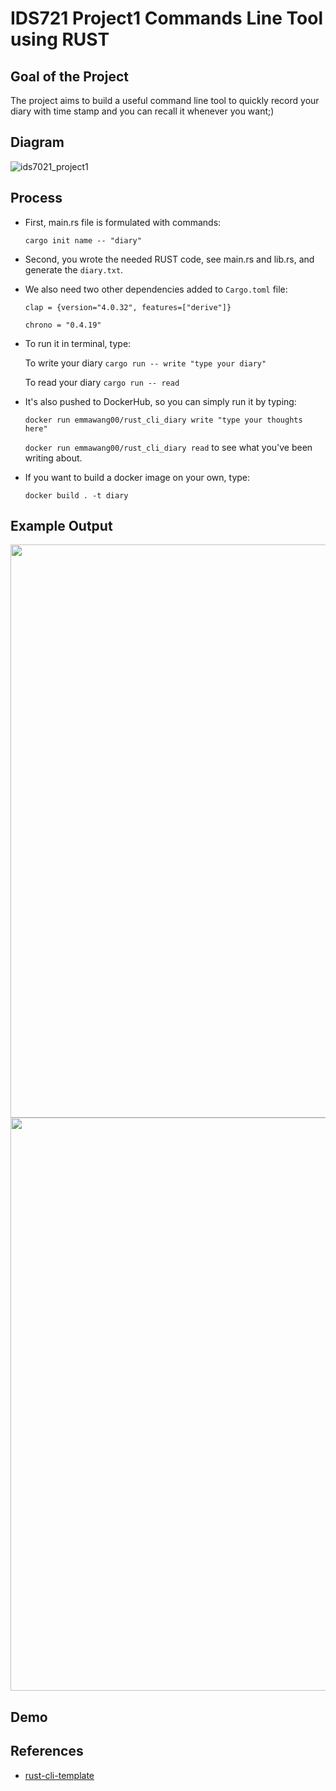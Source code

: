 #  IDS721 Project1 Commands Line Tool using RUST

## Goal of the Project

The project aims to build a useful command line tool to quickly record your diary with time stamp and you can recall it whenever you want;)

## Diagram
![ids7021_project1](https://user-images.githubusercontent.com/112578755/217579770-e7f7b6c2-6687-49e1-8f31-910823bb33ab.jpg)

## Process

* First, main.rs file is formulated with commands:

    `cargo init name -- "diary"`

* Second, you wrote the needed RUST code, see main.rs and lib.rs, and generate the `diary.txt`. 
* We also need two other dependencies added to `Cargo.toml` file:

    `clap = {version="4.0.32", features=["derive"]}`
    
    `chrono = "0.4.19"`

* To run it in terminal, type:

    To write your diary   `cargo run -- write "type your diary"`

    To read your diary  `cargo run -- read`
 
 * It's also pushed to DockerHub, so you can simply run it by typing:
 
    `docker run emmawang00/rust_cli_diary write "type your thoughts here"`

    `docker run emmawang00/rust_cli_diary read` to see what you've been writing about.
 
 * If you want to build a docker image on your own, type:

    `docker build . -t diary`

## Example Output
<img width="917" src="https://user-images.githubusercontent.com/112578755/217573198-c6db4cf5-ef6f-4f65-bd66-fdc96c442bd5.png">

<img width="917" src="https://user-images.githubusercontent.com/112578755/217573353-4b35f389-3a90-4bff-9831-a15c958c4896.png">

## Demo

## References

* [rust-cli-template](https://github.com/kbknapp/rust-cli-template)
